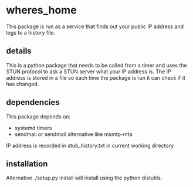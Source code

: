 wheres_home
===========

This package is run as a service that finds out your public IP address
and logs to a history file.

details
-------

This is a python package that needs to be called from a timer and
uses the STUN protocol to ask a STUN server what your IP address
is. The IP address is stored in a file so each time the package is
run it can check if it has changed.

dependencies
------------

This package depends on:

- systemd timers
- sendmail or sendmail alternative like msmtp-mta

IP address is recorded in stub_history.txt in current working directory

installation
------------

Alternative ./setup.py install will install using the python distutils.

